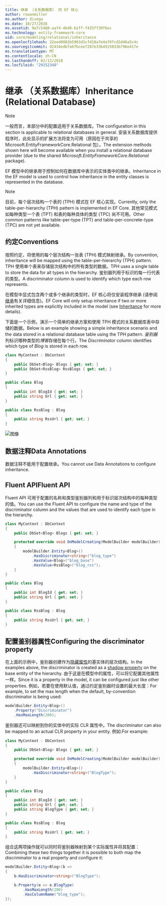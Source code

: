```yaml
---
title: 继承 （关系数据库） 的 EF 核心
author: rowanmiller
ms.author: divega
ms.date: 10/27/2016
ms.assetid: 9a7c5488-aaf4-4b40-b1ff-f435ff30f6ec
ms.technology: entity-framework-core
uid: core/modeling/relational/inheritance
ms.openlocfilehash: 22eed0002b5903d3cfd18a7e4af0fcd2d46a5c4c
ms.sourcegitcommit: d2434edbfa6fbcee7287e33b4915033b796e417e
ms.translationtype: MT
ms.contentlocale: zh-CN
ms.lasthandoff: 02/12/2018
ms.locfileid: "29152348"
---
```

# <a name="inheritance-relational-database"></a><span data-ttu-id="a2763-102">继承 （关系数据库）</span><span class="sxs-lookup"><span data-stu-id="a2763-102">Inheritance (Relational Database)</span></span>

> [!NOTE]  
> <span data-ttu-id="a2763-103">一般而言，本部分中的配置适用于关系数据库。</span><span class="sxs-lookup"><span data-stu-id="a2763-103">The configuration in this section is applicable to relational databases in general.</span></span> <span data-ttu-id="a2763-104">安装关系数据库提供程序时，此处显示的扩展方法将变为可用（原因在于共享的 Microsoft.EntityFrameworkCore.Relational 包）。</span><span class="sxs-lookup"><span data-stu-id="a2763-104">The extension methods shown here will become available when you install a relational database provider (due to the shared *Microsoft.EntityFrameworkCore.Relational* package).</span></span>

<span data-ttu-id="a2763-105">EF 模型中的继承用于控制如何在数据库中表示的实体类中的继承。</span><span class="sxs-lookup"><span data-stu-id="a2763-105">Inheritance in the EF model is used to control how inheritance in the entity classes is represented in the database.</span></span>

> [!NOTE]  
> <span data-ttu-id="a2763-106">目前，每个层次结构一个表的 (TPH) 模式在 EF 核心实现。</span><span class="sxs-lookup"><span data-stu-id="a2763-106">Currently, only the table-per-hierarchy (TPH) pattern is implemented in EF Core.</span></span> <span data-ttu-id="a2763-107">其他常见模式如每种类型一个表 (TPT) 和表的每种具体的类型 (TPC) 尚不可用。</span><span class="sxs-lookup"><span data-stu-id="a2763-107">Other common patterns like table-per-type (TPT) and table-per-concrete-type (TPC) are not yet available.</span></span>

## <a name="conventions"></a><span data-ttu-id="a2763-108">约定</span><span class="sxs-lookup"><span data-stu-id="a2763-108">Conventions</span></span>

<span data-ttu-id="a2763-109">按照约定，将使用的每个层次结构一张表 (TPH) 模式映射继承。</span><span class="sxs-lookup"><span data-stu-id="a2763-109">By convention, inheritance will be mapped using the table-per-hierarchy (TPH) pattern.</span></span> <span data-ttu-id="a2763-110">TPH 使用单个表来存储层次结构中的所有类型的数据。</span><span class="sxs-lookup"><span data-stu-id="a2763-110">TPH uses a single table to store the data for all types in the hierarchy.</span></span> <span data-ttu-id="a2763-111">鉴别器列用于标识的每一行代表的类型。</span><span class="sxs-lookup"><span data-stu-id="a2763-111">A discriminator column is used to identify which type each row represents.</span></span>

<span data-ttu-id="a2763-112">在模型中显式包含两个或多个继承的类型时，EF 核心将仅安装程序继承 (请参阅[继承](../inheritance.md)有关详细信息)。</span><span class="sxs-lookup"><span data-stu-id="a2763-112">EF Core will only setup inheritance if two or more inherited types are explicitly included in the model (see [Inheritance](../inheritance.md) for more details).</span></span>

<span data-ttu-id="a2763-113">下面是一个示例，演示一个简单的继承方案和使用 TPH 模式的关系数据库表中存储的数据。</span><span class="sxs-lookup"><span data-stu-id="a2763-113">Below is an example showing a simple inheritance scenario and the data stored in a relational database table using the TPH pattern.</span></span> <span data-ttu-id="a2763-114">*鉴别器*列标识哪种类型的*博客*存储在每个行。</span><span class="sxs-lookup"><span data-stu-id="a2763-114">The *Discriminator* column identifies which type of *Blog* is stored in each row.</span></span>

<!-- [!code-csharp[Main](samples/core/relational/Modeling/Conventions/Samples/InheritanceDbSets.cs)] -->
``` csharp
class MyContext : DbContext
{
    public DbSet<Blog> Blogs { get; set; }
    public DbSet<RssBlog> RssBlogs { get; set; }
}

public class Blog
{
    public int BlogId { get; set; }
    public string Url { get; set; }
}

public class RssBlog : Blog
{
    public string RssUrl { get; set; }
}
```

![图像](_static/inheritance-tph-data.png)

## <a name="data-annotations"></a><span data-ttu-id="a2763-116">数据注释</span><span class="sxs-lookup"><span data-stu-id="a2763-116">Data Annotations</span></span>

<span data-ttu-id="a2763-117">数据注释不能用于配置继承。</span><span class="sxs-lookup"><span data-stu-id="a2763-117">You cannot use Data Annotations to configure inheritance.</span></span>

## <a name="fluent-api"></a><span data-ttu-id="a2763-118">Fluent API</span><span class="sxs-lookup"><span data-stu-id="a2763-118">Fluent API</span></span>

<span data-ttu-id="a2763-119">Fluent API 可用于配置的名称和类型鉴别器列和用于标识层次结构中的每种类型的值。</span><span class="sxs-lookup"><span data-stu-id="a2763-119">You can use the Fluent API to configure the name and type of the discriminator column and the values that are used to identify each type in the hierarchy.</span></span>

<!-- [!code-csharp[Main](samples/core/relational/Modeling/FluentAPI/Samples/InheritanceTPHDiscriminator.cs?highlight=7,8,9,10)] -->
``` csharp
class MyContext : DbContext
{
    public DbSet<Blog> Blogs { get; set; }

    protected override void OnModelCreating(ModelBuilder modelBuilder)
    {
        modelBuilder.Entity<Blog>()
            .HasDiscriminator<string>("blog_type")
            .HasValue<Blog>("blog_base")
            .HasValue<RssBlog>("blog_rss");
    }
}

public class Blog
{
    public int BlogId { get; set; }
    public string Url { get; set; }
}

public class RssBlog : Blog
{
    public string RssUrl { get; set; }
}
```

## <a name="configuring-the-discriminator-property"></a><span data-ttu-id="a2763-120">配置鉴别器属性</span><span class="sxs-lookup"><span data-stu-id="a2763-120">Configuring the discriminator property</span></span>

<span data-ttu-id="a2763-121">在上面的示例中，鉴别器创建作为[隐藏属性](xref:core/modeling/shadow-properties)的基实体的层次结构。</span><span class="sxs-lookup"><span data-stu-id="a2763-121">In the examples above, the discriminator is created as a [shadow property](xref:core/modeling/shadow-properties) on the base entity of the hierarchy.</span></span> <span data-ttu-id="a2763-122">由于这是在模型中的属性，可以将它配置其他属性一样。</span><span class="sxs-lookup"><span data-stu-id="a2763-122">Since it is a property in the model, it can be configured just like other properties.</span></span> <span data-ttu-id="a2763-123">例如，若要在使用默认值，通过约定鉴别器时设置的最大长度：</span><span class="sxs-lookup"><span data-stu-id="a2763-123">For example, to set the max length when the default, by-convention discriminator is being used:</span></span>

```C#
modelBuilder.Entity<Blog>()
    .Property("Discriminator")
    .HasMaxLength(200);
```

<span data-ttu-id="a2763-124">鉴别器还可以映射到你的实体中的实际 CLR 属性中。</span><span class="sxs-lookup"><span data-stu-id="a2763-124">The discriminator can also be mapped to an actual CLR property in your entity.</span></span> <span data-ttu-id="a2763-125">例如:</span><span class="sxs-lookup"><span data-stu-id="a2763-125">For example:</span></span>
```C#
class MyContext : DbContext
{
    public DbSet<Blog> Blogs { get; set; }

    protected override void OnModelCreating(ModelBuilder modelBuilder)
    {
        modelBuilder.Entity<Blog>()
            .HasDiscriminator<string>("BlogType");
    }
}

public class Blog
{
    public int BlogId { get; set; }
    public string Url { get; set; }
    public string BlogType { get; set; }
}

public class RssBlog : Blog
{
    public string RssUrl { get; set; }
}
```

<span data-ttu-id="a2763-126">组合这两项操作就可以同时将鉴别器映射到某个实际属性并将其配置：</span><span class="sxs-lookup"><span data-stu-id="a2763-126">Combining these two things together it is possible to both map the discriminator to a real property and configure it:</span></span>
```C#
modelBuilder.Entity<Blog>(b =>
{
    b.HasDiscriminator<string>("BlogType");

    b.Property(e => e.BlogType)
        .HasMaxLength(200)
        .HasColumnName("blog_type");
});
```
